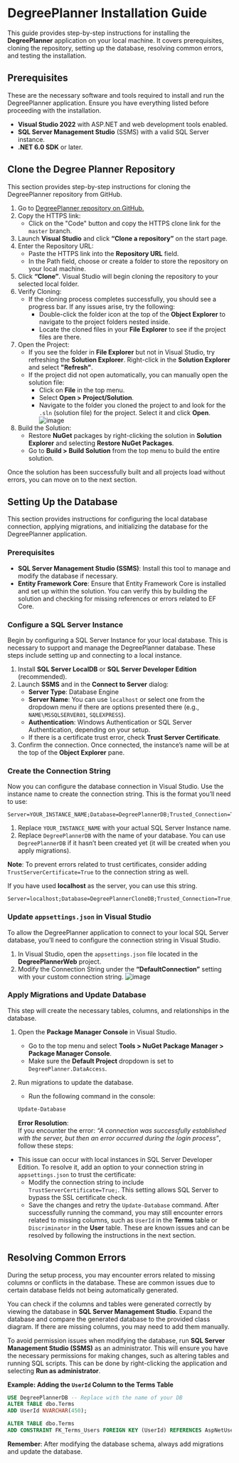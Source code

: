 # DegreePlanner Installation Guide

This guide provides step-by-step instructions for installing the **DegreePlanner** application on your local machine. It covers prerequisites, cloning the repository, setting up the database, resolving common errors, and testing the installation.

## Prerequisites

These are the necessary software and tools required to install and run the DegreePlanner application. Ensure you have everything listed before proceeding with the installation.

- **Visual Studio 2022** with ASP.NET and web development tools enabled.
- **SQL Server Management Studio** (SSMS) with a valid SQL Server instance.
- **.NET 6.0 SDK** or later.

## Clone the Degree Planner Repository

This section provides step-by-step instructions for cloning the DegreePlanner repository from GitHub.

1. Go to [DegreePlanner repository on GitHub.](https://github.com/SpencerTSterling/DegreePlanner)
2. Copy the HTTPS link:
    - Click on the "Code" button and copy the HTTPS clone link for the `master` branch.
3. Launch **Visual Studio** and click **“Clone a repository”** on the start page.
4. Enter the Repository URL:
    - Paste the HTTPS link into the **Repository URL** field.
    - In the Path field, choose or create a folder to store the repository on your local machine.
5. Click **“Clone”**. Visual Studio will begin cloning the repository to your selected local folder.
6. Verify Cloning:
    - If the cloning process completes successfully, you should see a progress bar. If any issues arise, try the following:
      - Double-click the folder icon at the top of the **Object Explorer** to navigate to the project folders nested inside.
      - Locate the cloned files in your **File Explorer** to see if the project files are there.
7. Open the Project:
    - If you see the folder in **File Explorer** but not in Visual Studio, try refreshing the **Solution Explorer**. Right-click in the **Solution Explorer** and select **"Refresh"**.
    - If the project did not open automatically, you can manually open the solution file:
        - Click on **File** in the top menu.
        - Select **Open > Project/Solution**.
        - Navigate to the folder you cloned the project to and look for the `.sln` (solution file) for the project. Select it and click **Open**.
  ![image](https://github.com/user-attachments/assets/9bed12dc-6210-489c-ae29-65cc028e3abc)
8. Build the Solution:
    - Restore **NuGet** packages by right-clicking the solution in **Solution Explorer** and selecting **Restore NuGet Packages**.
    - Go to **Build > Build Solution** from the top menu to build the entire solution.

Once the solution has been successfully built and all projects load without errors, you can move on to the next section.

## Setting Up the Database

This section provides instructions for configuring the local database connection, applying migrations, and initializing the database for the DegreePlanner application.

### Prerequisites

- **SQL Server Management Studio (SSMS)**: Install this tool to manage and modify the database if necessary.
- **Entity Framework Core**: Ensure that Entity Framework Core is installed and set up within the solution. You can verify this by building the solution and checking for missing references or errors related to EF Core.

### Configure a SQL Server Instance

Begin by configuring a SQL Server Instance for your local database. This is necessary to support and manage the DegreePlanner database. These steps include setting up and connecting to a local instance.

1. Install **SQL Server LocalDB** or **SQL Server Developer Edition** (recommended).
2. Launch **SSMS** and in the **Connect to Server** dialog:
    - **Server Type**: Database Engine
    - **Server Name**: You can use `localhost` or select one from the dropdown menu if there are options presented there (e.g., `NAME\MSSQLSERVER01`, `SQLEXPRESS`).
    - **Authentication**: Windows Authentication or SQL Server Authentication, depending on your setup.
    - If there is a certificate trust error, check **Trust Server Certificate**.
3. Confirm the connection. Once connected, the instance’s name will be at the top of the **Object Explorer** pane.

### Create the Connection String

Now you can configure the database connection in Visual Studio. Use the instance name to create the connection string. This is the format you’ll need to use:
```
Server=YOUR_INSTANCE_NAME;Database=DegreePlannerDB;Trusted_Connection=True;MultipleActiveResultSets=true
```
1. Replace `YOUR_INSTANCE_NAME` with your actual SQL Server Instance name.
2. Replace `DegreePlannerDB` with the name of your database. You can use `DegreePlannerDB` if it hasn’t been created yet (it will be created when you apply migrations).

**Note**: To prevent errors related to trust certificates, consider adding `TrustServerCertificate=True` to the connection string as well.

If you have used **localhost** as the server, you can use this string. 
```
Server=localhost;Database=DegreePlannerCloneDB;Trusted_Connection=True;MultipleActiveResultSets=true;TrustServerCertificate=True
```

### Update `appsettings.json` in Visual Studio

To allow the DegreePlanner application to connect to your local SQL Server database, you’ll need to configure the connection string in Visual Studio.

1. In Visual Studio, open the `appsettings.json` file located in the **DegreePlannerWeb** project.
2. Modify the Connection String under the **“DefaultConnection”** setting with your custom connection string.
![image](https://github.com/user-attachments/assets/36d406d3-4b4b-465e-b7a3-a6e62b464c3d)


### Apply Migrations and Update Database

This step will create the necessary tables, columns, and relationships in the database.

1. Open the **Package Manager Console** in Visual Studio.
    - Go to the top menu and select **Tools > NuGet Package Manager > Package Manager Console**.
    - Make sure the **Default Project** dropdown is set to `DegreePlanner.DataAccess`.
2. Run migrations to update the database.
    - Run the following command in the console:  
    ```bash
    Update-Database
    ```

    **Error Resolution**:  
If you encounter the error: *“A connection was successfully established with the server, but then an error occurred during the login process”*, follow these steps:

- This issue can occur with local instances in SQL Server Developer Edition. To resolve it, add an option to your connection string in `appsettings.json` to trust the certificate:
    - Modify the connection string to include `TrustServerCertificate=True;`. This setting allows SQL Server to bypass the SSL certificate check.
    - Save the changes and retry the `Update-Database` command.
After successfully running the command, you may still encounter errors related to missing columns, such as `UserId` in the **Terms** table or `Discriminator` in the **User** table. These are known issues and can be resolved by following the instructions in the next section.

## Resolving Common Errors

During the setup process, you may encounter errors related to missing columns or conflicts in the database. These are common issues due to certain database fields not being automatically generated.

You can check if the columns and tables were generated correctly by viewing the database in **SQL Server Management Studio**. Expand the database and compare the generated database to the provided class diagram. If there are missing columns, you may need to add them manually.

To avoid permission issues when modifying the database, run **SQL Server Management Studio (SSMS)** as an administrator. This will ensure you have the necessary permissions for making changes, such as altering tables and running SQL scripts. This can be done by right-clicking the application and selecting **Run as administrator**.

**Example: Adding the `UserId` Column to the Terms Table**  

~~~sql
USE DegreePlannerDB -- Replace with the name of your DB
ALTER TABLE dbo.Terms
ADD UserId NVARCHAR(450);

ALTER TABLE dbo.Terms
ADD CONSTRAINT FK_Terms_Users FOREIGN KEY (UserId) REFERENCES AspNetUsers(Id);
~~~

**Remember**: After modifying the database schema, always add migrations and update the database.
